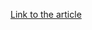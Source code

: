 [Link to the article](https://blog.eclecticiq.com/2020-tokyo-summer-olympics-from-cti-perspective?hsLang=en)
